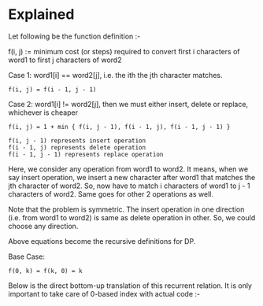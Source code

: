 # Explained
Let following be the function definition :-

f(i, j) := minimum cost (or steps) required to convert first i characters of word1 to first j characters of word2

Case 1: word1[i] == word2[j], i.e. the ith the jth character matches.

    f(i, j) = f(i - 1, j - 1)

Case 2: word1[i] != word2[j], then we must either insert, delete or replace, whichever is cheaper

    f(i, j) = 1 + min { f(i, j - 1), f(i - 1, j), f(i - 1, j - 1) }

    f(i, j - 1) represents insert operation
    f(i - 1, j) represents delete operation
    f(i - 1, j - 1) represents replace operation

Here, we consider any operation from word1 to word2. It means, when we say insert operation, we insert a new character after word1 that matches the jth character of word2. So, now have to match i characters of word1 to j - 1 characters of word2. Same goes for other 2 operations as well.

Note that the problem is symmetric. The insert operation in one direction (i.e. from word1 to word2) is same as delete operation in other. So, we could choose any direction.

Above equations become the recursive definitions for DP.

Base Case:

    f(0, k) = f(k, 0) = k

Below is the direct bottom-up translation of this recurrent relation. It is only important to take care of 0-based index with actual code :-